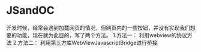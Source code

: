 # JSandOC
开发时候，经常会遇到加载网页的情况，但网页内的一些按钮，并没有实现我们想要的功能，现在就为此目的，写了两个方法。
1.方法一： 利用webview的协议方法
2.方法二： 利用第三方库WebViewJavascriptBridge进行桥接
